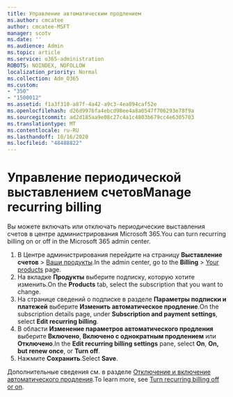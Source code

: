 ```yaml
---
title: Управление автоматическим продлением
ms.author: cmcatee
author: cmcatee-MSFT
manager: scotv
ms.date: ''
ms.audience: Admin
ms.topic: article
ms.service: o365-administration
ROBOTS: NOINDEX, NOFOLLOW
localization_priority: Normal
ms.collection: Adm_O365
ms.custom:
- "350"
- "1500012"
ms.assetid: f1a3f310-a87f-4a42-a9c3-4ea894caf52e
ms.openlocfilehash: d26d9976fa4ebcd98ee4a8a0547f706293e78f9a
ms.sourcegitcommit: ad2d185aa9e08c27c4a1c4803b679cc4e6305703
ms.translationtype: MT
ms.contentlocale: ru-RU
ms.lasthandoff: 10/16/2020
ms.locfileid: "48488822"
---
```

# <a name="manage-recurring-billing"></a><span data-ttu-id="1fffa-102">Управление периодической выставлением счетов</span><span class="sxs-lookup"><span data-stu-id="1fffa-102">Manage recurring billing</span></span>

<span data-ttu-id="1fffa-103">Вы можете включать или отключать периодические выставления счетов в центре администрирования Microsoft 365.</span><span class="sxs-lookup"><span data-stu-id="1fffa-103">You can turn recurring billing on or off in the Microsoft 365 admin center.</span></span>
  
1. <span data-ttu-id="1fffa-104">В Центре администрирования перейдите на страницу **Выставление счетов** \> [Ваши продукты](https://go.microsoft.com/fwlink/p/?linkid=842054).</span><span class="sxs-lookup"><span data-stu-id="1fffa-104">In the admin center, go to the **Billing** \> [Your products](https://go.microsoft.com/fwlink/p/?linkid=842054) page.</span></span>
2. <span data-ttu-id="1fffa-105">На вкладке **Продукты** выберите подписку, которую хотите изменить.</span><span class="sxs-lookup"><span data-stu-id="1fffa-105">On the **Products** tab, select the subscription that you want to change.</span></span>
3. <span data-ttu-id="1fffa-106">На странице сведений о подписке в разделе **Параметры подписки и платежей** выберите **Изменить автоматическое продление**.</span><span class="sxs-lookup"><span data-stu-id="1fffa-106">On the subscription details page, under **Subscription and payment settings**, select **Edit recurring billing**.</span></span>
4. <span data-ttu-id="1fffa-107">В области **Изменение параметров автоматического продления** выберите **Включено**, **Включено с однократным продлением** или **Отключено**.</span><span class="sxs-lookup"><span data-stu-id="1fffa-107">In the **Edit recurring billing settings** pane, select **On**, **On, but renew once**, or **Turn off**.</span></span>
5. <span data-ttu-id="1fffa-108">Нажмите **Сохранить**.</span><span class="sxs-lookup"><span data-stu-id="1fffa-108">Select **Save**.</span></span>

<span data-ttu-id="1fffa-109">Дополнительные сведения см. в разделе [Отключение и включение автоматического продления](https://docs.microsoft.com/microsoft-365/commerce/subscriptions/renew-your-subscription#turn-recurring-billing-off-or-on).</span><span class="sxs-lookup"><span data-stu-id="1fffa-109">To learn more, see [Turn recurring billing off or on](https://docs.microsoft.com/microsoft-365/commerce/subscriptions/renew-your-subscription#turn-recurring-billing-off-or-on).</span></span>